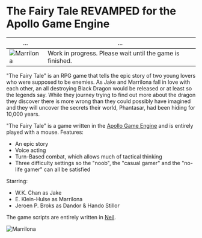 # The Fairy Tale REVAMPED for the Apollo Game Engine

... | ...
---|---
![Marrilona](https://user-images.githubusercontent.com/11202073/128606190-60602cf9-4bde-46f6-8300-5d1bf7a37040.png) | Work in progress. Please wait until the game is finished.


"The Fairy Tale" is an RPG game that tells the epic story of two young lovers who were supposed to be enemies. As Jake
and Marrilona fall in love with each other, an all destroying Black Dragon would be released or at least so the legends
say. While they journey trying to find out more about the dragon they discover there is more wrong than they could 
possibly have imagined and they will uncover the secrets their world, Phantasar, had been hiding for 10,000 years.

"The Fairy Tale" is a game written in the [Apollo Game Engine](https://github.com/NeilProject/ApolloGameEngine) and is entirely played with a mouse.
Features:
- An epic story
- Voice acting
- Turn-Based combat, which allows much of tactical thinking
- Three difficulty settings so the "noob", the "casual gamer" and the "no-life gamer" can all be satisfied


Starring:
- W.K. Chan as Jake
- E. Klein-Hulse as Marrilona
- Jeroen P. Broks as Dandor & Hando Stillor

The game scripts are entirely written in [Neil](https://github.com/NeilProject/Neil).

![Marrilona](http://i.imgur.com/VH751h5.png)